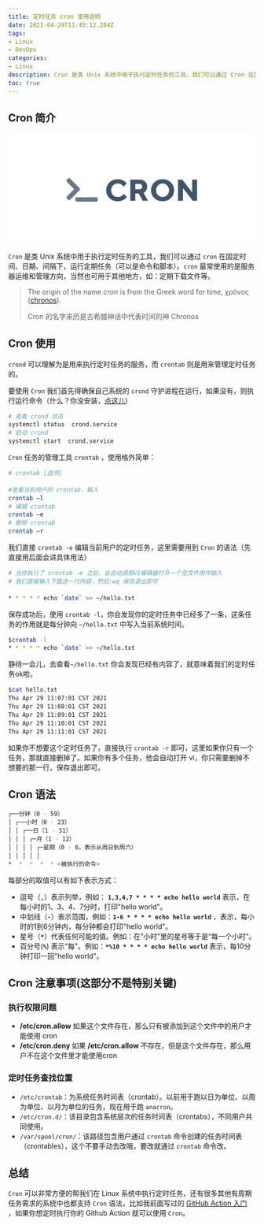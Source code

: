 ```yaml
---
title: 定时任务 cron 使用说明
date: 2021-04-29T11:45:12.284Z
tags:
- Linux
- DevOps
categories:
- Linux
description: Cron 是类 Unix 系统中用于执行定时任务的工具，我们可以通过 Cron 在固定时间、日期、间隔下，运行定期任务（可以是命令和脚本）。Cron 最常使用的是服务器运维和管理方向，当然也可用于其他地方，如：定期下载文件等。
toc: true
---
```


## Cron 简介

![cron](cover-cron.png)

`Cron` 是类 Unix 系统中用于执行定时任务的工具，我们可以通过 `cron` 在固定时间、日期、间隔下，运行定期任务（可以是命令和脚本）。`cron` 最常使用的是服务器运维和管理方向，当然也可用于其他地方，如：定期下载文件等。

> The origin of the name *cron* is from the Greek word for time, χρόνος ([chronos](https://en.wikipedia.org/wiki/Chronos)).
>
> Cron 的名字来历是古希腊神话中代表时间的神 Chronos

## Cron 使用

`crond` 可以理解为是用来执行定时任务的服务，而 `crontab` 则是用来管理定时任务的。

要使用 `Cron` 我们首先得确保自己系统的 `crond` 守护进程在运行，如果没有，则执行运行命令（什么？你没安装，[点这儿](https://google.com))

```bash
# 查看 crond 状态
systemctl status  crond.service
# 启动 crond
systemctl start  crond.service
```

`Cron` 任务的管理工具 `crontab` ，使用格外简单：

```bash
# crontab [选项]

#查看当前用户的 crontab，输入
crontab –l 
# 编辑 crontab
crontab –e 
# 删除 crontab
crontab –r  
```



我们直接 `crontab -e` 编辑当前用户的定时任务，这里需要用到 `Cron` 的语法（先直接用后面会讲具体用法）

```bash
# 当你执行了 crontab -e 之后，会自动调用VI编辑器打开一个空文件用作输入
# 我们直接输入下面这一行内容，然后:wq 保存退出即可

* * * * * echo `date` >> ~/hello.txt
```

保存成功后，使用 `crontab -l`，你会发现你的定时任务中已经多了一条，这条任务的作用就是每分钟向 `~/hello.txt`  中写入当前系统时间。

```bash
$crontab -l
* * * * * echo `date` >> ~/hello.txt
```

静待一会儿，去查看`~/hello.txt` 你会发现已经有内容了，就意味着我们的定时任务ok啦。

```bash
$cat hello.txt
Thu Apr 29 11:07:01 CST 2021
Thu Apr 29 11:08:01 CST 2021
Thu Apr 29 11:09:01 CST 2021
Thu Apr 29 11:10:01 CST 2021
Thu Apr 29 11:11:01 CST 2021
```

如果你不想要这个定时任务了，直接执行 `crontab -r` 即可，这里如果你只有一个任务，那就直接删掉了。如果你有多个任务，他会自动打开 vi，你只需要删掉不想要的那一行，保存退出即可。



## Cron 语法

```bash
┌──分钟（0 - 59）
│ ┌──小时（0 - 23）
│ │ ┌──日（1 - 31）
│ │ │ ┌─月（1 - 12）
│ │ │ │ ┌─星期（0 - 6，表示从周日到周六）
│ │ │ │ │
*  *  *  *  * <被执行的命令>
```

每部分的取值可以有如下表示方式：

- 逗号（**`,`**）表示列举，例如： **`1,3,4,7 * * * * echo hello world`** 表示，在每小时的1、3、4、7分时，打印"hello world"。
- 中划线（**`-`**）表示范围，例如：**`1-6 * * * * echo hello world`** ，表示，每小时的1到6分钟内，每分钟都会打印"hello world"。
- 星号（**`*`**）代表任何可能的值。例如：在“小时”里的星号等于是“每一个小时”。
- 百分号(**`%`**) 表示“每"。例如：**`*%10 * * * * echo hello world`** 表示，每10分钟打印一回"hello world"。



## Cron 注意事项(这部分不是特别关键)

### 执行权限问题

- **/etc/cron.allow** 如果这个文件存在，那么只有被添加到这个文件中的用户才能使用 cron
- **/etc/cron.deny** 如果 **/etc/cron.allow** 不存在，但是这个文件存在，那么用户不在这个文件里才能使用cron

### 定时任务查找位置

* `/etc/crontab`：为系统任务时间表（crontab）。以前用于跑以日为单位、以周为单位、以月为单位的任务，现在用于跑 `anacron`。
* `/etc/cron.d/`：该目录包含系统层次的任务时间表（crontabs），不同用户共同使用。
* `/var/spool/cron/`：该路径包含用户通过 `crontab` 命令创建的任务时间表（crontables），这个不要手动去改哦，要改就通过 `crontab` 命令改。





## 总结

`Cron` 可以非常方便的帮我们在 Linux 系统中执行定时任务，还有很多其他有周期任务需求的系统中也都支持 `Cron` 语法，比如我前面写过的 [GitHub Action 入门](/GithubActions入门/) ，如果你想定时执行你的 Github Action 就可以使用 `Cron`。